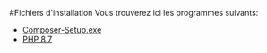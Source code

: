 #Fichiers d'installation
Vous trouverez ici les programmes suivants:
- [Composer-Setup.exe](Composer-Setup.exe)
- [PHP 8.7](php.zip)